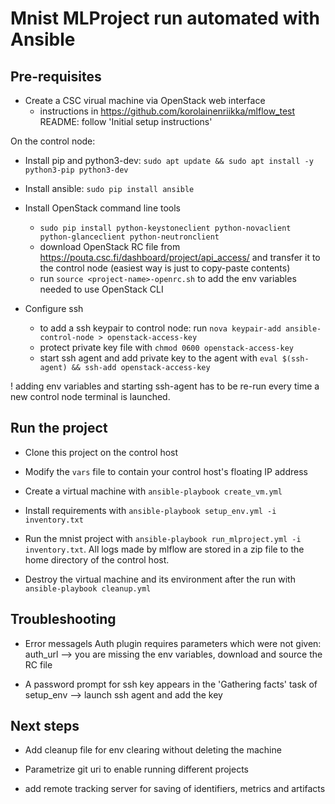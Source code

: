 # Mnist MLProject run automated with Ansible

## Pre-requisites

* Create a CSC virual machine via OpenStack web interface
    * instructions in  https://github.com/korolainenriikka/mlflow_test README: follow 'Initial setup instructions' 

On the control node:
* Install pip and python3-dev: `sudo apt update && sudo apt install -y python3-pip python3-dev`

* Install ansible: `sudo pip install ansible`

* Install OpenStack command line tools
    * `sudo pip install python-keystoneclient python-novaclient python-glanceclient python-neutronclient`
    * download OpenStack RC file from https://pouta.csc.fi/dashboard/project/api_access/ and transfer it to the control node (easiest way is just to copy-paste contents)
    * run `source <project-name>-openrc.sh` to add the env variables needed to use OpenStack CLI

* Configure ssh
    * to add a ssh keypair to control node: run  `nova keypair-add ansible-control-node > openstack-access-key`
    * protect private key file with `chmod 0600 openstack-access-key`
    * start ssh agent and add private key to the agent with `eval $(ssh-agent) && ssh-add openstack-access-key`

! adding env variables and starting ssh-agent has to be re-run every time a new control node terminal is launched.

## Run the project

* Clone this project on the control host

* Modify the `vars` file to contain your control host's floating IP address

* Create a virtual machine with `ansible-playbook create_vm.yml`

* Install requirements with `ansible-playbook setup_env.yml -i inventory.txt`

* Run the mnist project with `ansible-playbook run_mlproject.yml -i inventory.txt`. All logs made by mlflow are stored in a zip file to the home directory of the control host.

* Destroy the virtual machine and its environment after the run with `ansible-playbook cleanup.yml`

## Troubleshooting

* Error messagels Auth plugin requires parameters which were not given: auth_url --> you are missing the env variables, download and source the RC file

* A password prompt for ssh key appears in the 'Gathering facts' task of setup_env --> launch ssh agent and add the key

## Next steps

* Add cleanup file for env clearing without deleting the machine

* Parametrize git uri to enable running different projects

* add remote tracking server for saving of identifiers, metrics and artifacts

